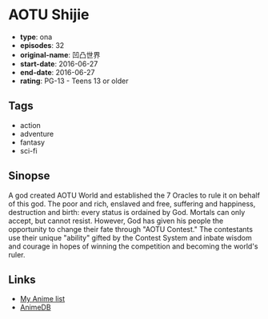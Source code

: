 # AOTU Shijie

-   **type**: ona
-   **episodes**: 32
-   **original-name**: 凹凸世界
-   **start-date**: 2016-06-27
-   **end-date**: 2016-06-27
-   **rating**: PG-13 - Teens 13 or older

## Tags

-   action
-   adventure
-   fantasy
-   sci-fi

## Sinopse

A god created AOTU World and established the 7 Oracles to rule it on behalf of this god. The poor and rich, enslaved and free, suffering and happiness, destruction and birth: every status is ordained by God. Mortals can only accept, but cannot resist. However, God has given his people the opportunity to change their fate through "AOTU Contest." The contestants use their unique "ability" gifted by the Contest System and inbate wisdom and courage in hopes of winning the competition and becoming the world's ruler.

## Links

-   [My Anime list](https://myanimelist.net/anime/33704/AOTU_Shijie)
-   [AnimeDB](http://anidb.info/perl-bin/animedb.pl?show=anime&aid=13470)
